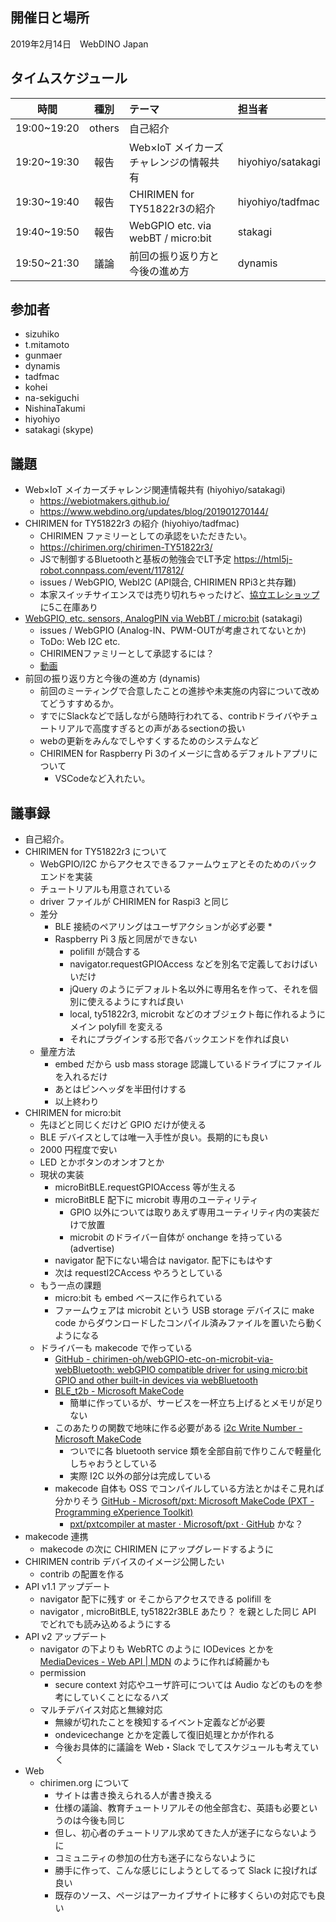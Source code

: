 ## 開催日と場所
2019年2月14日　WebDINO Japan

 ## タイムスケジュール
|時間|種別|テーマ|担当者|
|:----:|:----:|:----|:----|
|19:00~19:20|others|自己紹介||
|19:20~19:30|報告|Web×IoT メイカーズチャレンジの情報共有|hiyohiyo/satakagi|
|19:30~19:40|報告|CHIRIMEN for TY51822r3の紹介|hiyohiyo/tadfmac|
|19:40~19:50|報告|WebGPIO etc. via webBT / micro:bit |stakagi|
|19:50~21:30|議論|前回の振り返り方と今後の進め方|dynamis|

## 参加者
* sizuhiko
* t.mitamoto
* gunmaer
* dynamis
* tadfmac
* kohei
* na-sekiguchi
* NishinaTakumi
* hiyohiyo
* satakagi (skype)

## 議題
- Web×IoT メイカーズチャレンジ関連情報共有 (hiyohiyo/satakagi)
  - https://webiotmakers.github.io/
  - https://www.webdino.org/updates/blog/201901270144/
- CHIRIMEN for TY51822r3 の紹介 (hiyohiyo/tadfmac)
  - CHIRIMEN ファミリーとしての承認をいただきたい。
  - https://chirimen.org/chirimen-TY51822r3/
  - JSで制御するBluetoothと基板の勉強会でLT予定 https://html5j-robot.connpass.com/event/117812/
  - issues / WebGPIO, WebI2C (API競合, CHIRIMEN RPi3と共存難)
  - 本家スイッチサイエンスでは売り切れちゃったけど、[協立エレショップ](http://eleshop.jp/shop/g/gG31311/)に5こ在庫あり
- [WebGPIO, etc. sensors, AnalogPIN via WebBT / micro:bit](http://chirimen.org/webGPIO-etc-on-microbit-via-webBluetooth/) (satakagi)
  - issues / WebGPIO (Analog-IN、PWM-OUTが考慮されてないとか)
  - ToDo: Web I2C etc.
  - CHIRIMENファミリーとして承認するには？
  - [動画](https://chirimen-oh.slack.com/files/U0ABYSU2D/FFXBK8VNU/vid_20190205_103056c.mp4)
- 前回の振り返り方と今後の進め方 (dynamis)
  - 前回のミーティングで合意したことの進捗や未実施の内容について改めてどうすすめるか。
  - すでにSlackなどで話しながら随時行われてる、contribドライバやチュートリアルで高度すぎるとの声があるsectionの扱い
  - webの更新をみんなでしやすくするためのシステムなど
  - CHIRIMEN for Raspberry Pi 3のイメージに含めるデフォルトアプリについて
    - VSCodeなど入れたい。

## 議事録

* 自己紹介。
* CHIRIMEN for TY51822r3 について
  * WebGPIO/I2C からアクセスできるファームウェアとそのためのバックエンドを実装
  * チュートリアルも用意されている
  * driver ファイルが CHIRIMEN for Raspi3 と同じ
  * 差分
    * BLE 接続のペアリングはユーザアクションが必ず必要
      * 
    * Raspberry Pi 3 版と同居ができない
      * polifill が競合する
      * navigator.requestGPIOAccess などを別名で定義しておけばいいだけ
      * jQuery のようにデフォルト名以外に専用名を作って、それを個別に使えるようにすれば良い
      * local, ty51822r3, microbit などのオブジェクト毎に作れるようにメイン polyfill を変える
      * それにプラグインする形で各バックエンドを作れば良い
  * 量産方法
    * embed だから usb mass storage 認識しているドライブにファイルを入れるだけ
    * あとはピンヘッダを半田付けする
    * 以上終わり
* CHIRIMEN for micro:bit
  * 先ほどと同じくだけど GPIO だけが使える
  * BLE デバイスとしては唯一入手性が良い。長期的にも良い
  * 2000 円程度で安い
  * LED とかボタンのオンオフとか
  * 現状の実装
    * microBitBLE.requestGPIOAccess 等が生える
    * microBitBLE 配下に microbit 専用のユーティリティ
      * GPIO 以外については取りあえず専用ユーティリティ内の実装だけで放置
      * microbit のドライバー自体が onchange を持っている (advertise)
    * navigator 配下にない場合は navigator. 配下にもはやす
    * 次は requestI2CAccess やろうとしている
  * もう一点の課題
    * micro:bit も embed ベースに作られている
    * ファームウェアは microbit という USB storage デバイスに make code からダウンロードしたコンパイル済みファイルを置いたら動くようになる
  * ドライバーも makecode で作っている
    * [GitHub - chirimen-oh/webGPIO-etc-on-microbit-via-webBluetooth: webGPIO compatible driver for using micro:bit GPIO and other built-in devices via webBluetooth](https://github.com/chirimen-oh/webGPIO-etc-on-microbit-via-webBluetooth)
    * [BLE_t2b - Microsoft MakeCode](https://makecode.microbit.org/73833-86181-26357-25479)
      * 簡単に作っているが、サービスを一杯立ち上げるとメモリが足りない
    * このあたりの関数で地味に作る必要がある [i2c Write Number - Microsoft MakeCode](https://makecode.microbit.org/reference/pins/i2c-write-number) 
      * ついでに各 bluetooth service 類を全部自前で作りこんで軽量化しちゃおうとしている
      * 実際 I2C 以外の部分は完成している
    * makecode 自体も OSS でコンパイルしている方法とかはそこ見れば分かりそう [GitHub - Microsoft/pxt: Microsoft MakeCode (PXT - Programming eXperience Toolkit)](https://github.com/Microsoft/pxt)
      * [pxt/pxtcompiler at master · Microsoft/pxt · GitHub](https://github.com/Microsoft/pxt/tree/master/pxtcompiler) かな？
* makecode 連携
  * makecode の次に CHIRIMEN にアップグレードするように
* CHIRIMEN contrib デバイスのイメージ公開したい
  * contrib の配置を作る
* API v1.1 アップデート
  * navigator 配下に残す or そこからアクセスできる polifill を
  * navigator , microBitBLE, ty51822r3BLE あたり？ を親とした同じ API でどれでも読み込めるようにする
* API v2 アップデート
  * navigator の下よりも WebRTC のように IODevices とかを [MediaDevices - Web API \| MDN](https://developer.mozilla.org/ja/docs/Web/API/MediaDevices) のように作れば綺麗かも
  * permission
    * secure context 対応やユーザ許可については Audio などのものを参考にしていくことになるハズ
  * マルチデバイス対応と無線対応
    * 無線が切れたことを検知するイベント定義などが必要
    * ondevicechange とかを定義して復旧処理とかが作れる
    * 今後お具体的に議論を Web・Slack でしてスケジュールも考えていく
* Web
  * chirimen.org について
    * サイトは書き換えられる人が書き換える
    * 仕様の議論、教育チュートリアルその他全部含む、英語も必要というのは今後も同じ
    * 但し、初心者のチュートリアル求めてきた人が迷子にならないように
    * コミュニティの参加の仕方も迷子にならないように
    * 勝手に作って、こんな感じにしようとしてるって Slack に投げれば良い
    * 既存のソース、ページはアーカイブサイトに移すくらいの対応でも良い
